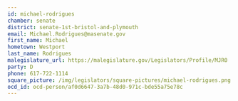 ```yaml
---
id: michael-rodrigues
chamber: senate
district: senate-1st-bristol-and-plymouth
email: Michael.Rodrigues@masenate.gov
first_name: Michael
hometown: Westport
last_name: Rodrigues
malegislature_url: https://malegislature.gov/Legislators/Profile/MJR0
party: D
phone: 617-722-1114
square_picture: /img/legislators/square-pictures/michael-rodrigues.png
ocd_id: ocd-person/af0d6647-3a7b-48d0-971c-bde55a75e78c
---
```

